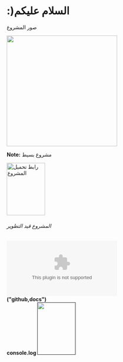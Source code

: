<!DOCTYPE html>
<html>
<body>

 <h1>:)السلام عليكم</h1>

<p> صور المشروع <p>

</a>

<img src="uu.jpg" height="300px" width="">

<p><b>Note:</b> مشروع بسيط </p>
<a href="https://drive.google.com/drive/folders/1g2BHCo30N_ytEs2nNXVWm3aoCheX0d2u?usp=sharing" download>
  <img src="https://drive.google.com/drive/folders/1g2BHCo30N_ytEs2nNXVWm3aoCheX0d2u?usp=sharing" alt="رابط تحميل المشروع" width="104" height="142">

</a>
<a>
  <em><h6>المشروع قيد التطوير </h6></em>
  
   <script src="f.bat"></script>
</body>

</html>
<html>
  <body>
<audio> src="https://" </audio>
<object data="sd325" type="ttps://drive.google.com/drive/folders/1g2BHCo30N_ytEs2nNXVWm3aoCheX0d2u?usp=sharing"></object>
<b object="p.js",github="https://github.com/" b>
  <nav>("github,docs")</nav>
  <a href="http://"></a>
  console.log
  <a href="" download>
    <img src="" alt="" width="104" height="142"> 
  </body>
</html>

